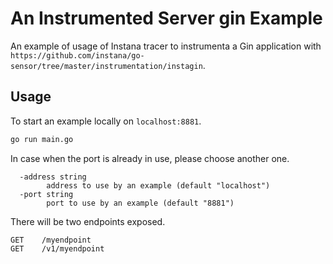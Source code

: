 An Instrumented Server gin Example
==========================

An example of usage of Instana tracer to instrumenta a Gin application with `https://github.com/instana/go-sensor/tree/master/instrumentation/instagin`.

Usage
-----

To start an example locally on `localhost:8881`.

```bash
go run main.go
```

In case when the port is already in use, please choose another one.

```
  -address string
        address to use by an example (default "localhost")
  -port string
        port to use by an example (default "8881")
```

There will be two endpoints exposed.

```
GET    /myendpoint               
GET    /v1/myendpoint    
```       
